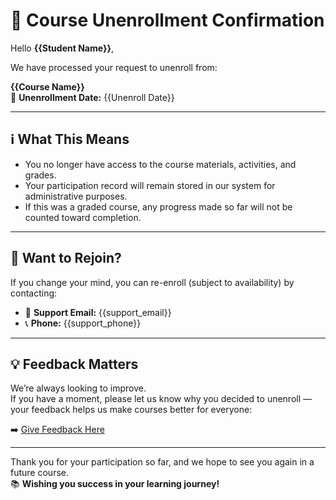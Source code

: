 # 👋 Course Unenrollment Confirmation

Hello **{{Student Name}}**,

We have processed your request to unenroll from:

**{{Course Name}}**  
📅 **Unenrollment Date:** {{Unenroll Date}}

---

## ℹ️ What This Means

- You no longer have access to the course materials, activities, and grades.
- Your participation record will remain stored in our system for administrative purposes.
- If this was a graded course, any progress made so far will not be counted toward completion.

---

## 🔄 Want to Rejoin?

If you change your mind, you can re-enroll (subject to availability) by contacting:

- 📧 **Support Email:** {{support_email}}  
- 📞 **Phone:** {{support_phone}}

---

## 💡 Feedback Matters

We’re always looking to improve.  
If you have a moment, please let us know why you decided to unenroll — your feedback helps us make courses better for everyone:

➡️ [Give Feedback Here]({{feedback_form_url}})

---

Thank you for your participation so far, and we hope to see you again in a future course.  
📚 **Wishing you success in your learning journey!**

